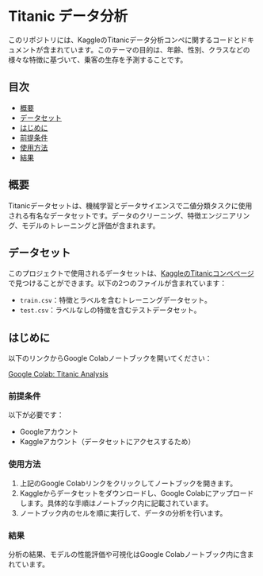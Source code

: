 # Titanic データ分析

このリポジトリには、KaggleのTitanicデータ分析コンペに関するコードとドキュメントが含まれています。このテーマの目的は、年齢、性別、クラスなどの様々な特徴に基づいて、乗客の生存を予測することです。

## 目次

- [概要](#概要)
- [データセット](#データセット)
- [はじめに](#はじめに)
- [前提条件](#前提条件)
- [使用方法](#使用方法)
- [結果](#結果)

## 概要

Titanicデータセットは、機械学習とデータサイエンスで二値分類タスクに使用される有名なデータセットです。データのクリーニング、特徴エンジニアリング、モデルのトレーニングと評価が含まれます。

## データセット

このプロジェクトで使用されるデータセットは、[KaggleのTitanicコンペページ](https://www.kaggle.com/c/titanic)で見つけることができます。以下の2つのファイルが含まれています：

- `train.csv`：特徴とラベルを含むトレーニングデータセット。
- `test.csv`：ラベルなしの特徴を含むテストデータセット。

## はじめに

以下のリンクからGoogle Colabノートブックを開いてください：

[Google Colab: Titanic Analysis](https://colab.research.google.com/drive/1OFEXDtTRPVtXK8UIsFeNdn6rDnfWcuU2?hl=ja#scrollTo=moInQjCctBCz)

### 前提条件

以下が必要です：

- Googleアカウント
- Kaggleアカウント（データセットにアクセスするため）

### 使用方法

1. 上記のGoogle Colabリンクをクリックしてノートブックを開きます。
2. Kaggleからデータセットをダウンロードし、Google Colabにアップロードします。具体的な手順はノートブック内に記載されています。
3. ノートブック内のセルを順に実行して、データの分析を行います。

### 結果

分析の結果、モデルの性能評価や可視化はGoogle Colabノートブック内に含まれています。
